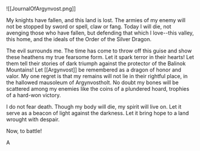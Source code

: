 ![[JournalOfArgynvost.png]]

My knights have fallen, and this land is lost. The armies of my enemy will not be stopped by sword or spell, claw or fang. Today I will die, not avenging those who have fallen, but defending that which I love--this valley, this home, and the ideals of the Order of the Silver Dragon.

The evil surrounds me. The time has come to throw off this guise and show these heathens my true fearsome form. Let it spark terror in their hearts! Let them tell their stories of dark triumph against the protector of the Balinok Mountains! Let [[Argynvost]] be remembered as a dragon of honor and valor. My one regret is that my remains will not lie in their rightful place, in the hallowed mausoleum of Argynvostholt. No doubt my bones will be scattered among my enemies like the coins of a plundered hoard, trophies of a hard-won victory.

I do not fear death. Though my body will die, my spirit will live on. Let it serve as a beacon of light against the darkness. Let it bring hope to a land wrought with despair.

Now, to battle!

A